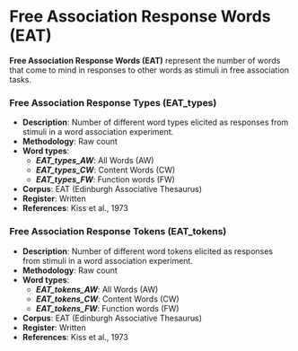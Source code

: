 # Free Association Response Words (EAT)

**Free Association Response Words (EAT)** represent the number of words that come to mind in responses to other words as stimuli in free association tasks.

### Free Association Response Types (EAT_types)
- **Description**: Number of different word types elicited as responses from stimuli in a word association experiment.
- **Methodology**: Raw count
- **Word types**:
    - ***EAT_types_AW***: All Words (AW)
    - ***EAT_types_CW***: Content Words (CW)
    - ***EAT_types_FW***: Function words (FW)
- **Corpus**: EAT (Edinburgh Associative Thesaurus)
- **Register**: Written
- **References**: Kiss et al., 1973

### Free Association Response Tokens (EAT_tokens)
- **Description**: Number of different word tokens elicited as responses from stimuli in a word association experiment.
- **Methodology**: Raw count
- **Word types**:
    - ***EAT_tokens_AW***: All Words (AW)
    - ***EAT_tokens_CW***: Content Words (CW)
    - ***EAT_tokens_FW***: Function words (FW)
- **Corpus**: EAT (Edinburgh Associative Thesaurus)
- **Register**: Written
- **References**: Kiss et al., 1973